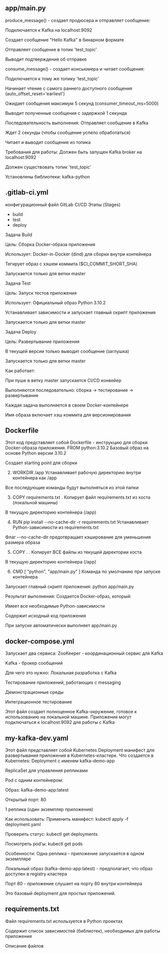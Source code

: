 ## app/main.py
produce_message() - создает продюсера и отправляет сообщение:

Подключается к Kafka на localhost:9092

Создает сообщение "Hello Kafka" в бинарном формате

Отправляет сообщение в топик 'test_topic'

Выводит подтверждение об отправке

consume_message() - создает консьюмера и читает сообщения:

Подключается к тому же топику 'test_topic'

Начинает чтение с самого раннего доступного сообщения (auto_offset_reset='earliest')

Ожидает сообщения максимум 5 секунд (consumer_timeout_ms=5000)

Выводит полученные сообщения с задержкой 1 секунда

Последовательность выполнения:
Отправляет сообщение в Kafka

Ждет 2 секунды (чтобы сообщение успело обработаться)

Читает и выводит сообщение из топика

Требования для работы:
Должен быть запущен Kafka broker на localhost:9092

Должен существовать топик 'test_topic'

Установлены библиотеки: kafka-python


## .gitlab-ci.yml

конфигурационный файл GitLab CI/CD 
Этапы (Stages)

- build
- test  
- deploy

Задача Build

Цель: Сборка Docker-образа приложения

Использует: Docker-in-Docker (dind) для сборки внутри контейнера

Тегирует образ с хэшем коммита ($CI_COMMIT_SHORT_SHA)

Запускается только для ветки master

Задача Test

Цель: Запуск тестов приложения

Использует: Официальный образ Python 3.10.2

Устанавливает зависимости и запускает главный скрипт приложения

Запускается только для ветки master


Задача Deploy

Цель: Развертывание приложения

В текущей версии только выводит сообщение (заглушка)

Запускается только для ветки master

Как работает:

При пуше в ветку master запускается CI/CD конвейер

Выполняются последовательно: сборка → тестирование → развертывание

Каждая задача выполняется в своем Docker-контейнере

Имя образа включает хэш коммита для версионирования

## Dockerfile

Этот код представляет собой Dockerfile - инструкцию для сборки Docker-образа приложения.
FROM python:3.10.2
Базовый образ на основе Python версии 3.10.2

Создает starting point для сборки

2. WORKDIR /app
Устанавливает рабочую директорию внутри контейнера как /app

Все последующие команды будут выполняться из этой папки

3. COPY requirements.txt .
Копирует файл requirements.txt из хоста (локальной машины)

В текущую директорию контейнера (/app)

4. RUN pip install --no-cache-dir -r requirements.txt
Устанавливает Python-зависимости из requirements.txt

Флаг --no-cache-dir предотвращает кэширование для уменьшения размера образа

5. COPY . .
Копирует ВСЕ файлы из текущей директории хоста

В текущую директорию контейнера (/app)

6. CMD [ "python", "app/main.py" ]
Команда по умолчанию при запуске контейнера

Запускает главный скрипт приложения: python app/main.py

Результат выполнения:
Создается Docker-образ, который:

Имеет все необходимые Python-зависимости

Содержит исходный код приложения

При запуске автоматически выполняет app/main.py


## docker-compose.yml

Запускает два сервиса:
ZooKeeper - координационный сервис для Kafka

Kafka - брокер сообщений

Для чего это нужно:
Локальная разработка с Kafka

Тестирование приложений, работающих с messaging

Демонстрационные среды

Интеграционное тестирование

Этот файл создает полноценное Kafka-окружение, готовое к использованию на локальной машине. Приложения могут подключаться к localhost:9092 для работы с Kafka


## my-kafka-dev.yaml

Этот файл представляет собой Kubernetes Deployment манифест для развертывания приложения в Kubernetes-кластере.
Что создается в Kubernetes:
Deployment с именем kafka-demo-app

ReplicaSet для управления репликами

Pod с одним контейнером:

Образ: kafka-demo-app:latest

Открытый порт: 80

1 реплика (один экземпляр приложения)

Как использовать:
Применить манифест: kubectl apply -f deployment.yaml

Проверить статус: kubectl get deployments

Посмотреть pod'ы: kubectl get pods

Особенности:
Одна реплика - приложение запускается в одном экземпляре

Локальный образ (kafka-demo-app:latest) - предполагает, что образ доступен в registry кластера

Порт 80 - приложение слушает на порту 80 внутри контейнера

Это базовый deployment для простых приложений.

## requirements.txt

Файл requirements.txt используется в Python проектах

Содержит список зависимостей (библиотек), необходимых для работы приложения

Описание файлов
